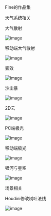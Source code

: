Fine的作品集

天气系统相关

大气散射

![image](https://github.com/HalcyonZe/-/assets/68364540/dbd06860-8a5d-4ad1-b4ca-38d088a65b56)

移动端大气散射

![image](https://github.com/HalcyonZe/-/assets/68364540/937ebcf8-0b94-40bf-854f-120f868a6a9f)

雾效

![image](https://github.com/HalcyonZe/-/assets/68364540/60f102f7-8dd2-4134-9dd5-bcf81d08c9c9)

沙尘暴

![image](https://github.com/HalcyonZe/-/assets/68364540/b9b0e21d-cd79-4610-ba2d-6c690bee6c20)

2D云

![image](https://github.com/HalcyonZe/-/assets/68364540/02d1e201-440b-46fc-84fe-1f42980ea629)

PC端极光

![image](https://github.com/HalcyonZe/-/assets/68364540/f4129f10-eac4-4fde-a54b-b5fda15d2e55)

移动端极光

![image](https://github.com/HalcyonZe/-/assets/68364540/00fcda3d-91fc-438e-83f3-71eaff0be61c)

银河与星空

![image](https://github.com/HalcyonZe/-/assets/68364540/791f642f-f19e-4f31-bfdc-e47992ee2bc4)




场景相关

Houdini修改树叶法线

![image](https://github.com/HalcyonZe/-/assets/68364540/fc1502ed-0ae9-486d-b7c2-4a13ef1d56aa)
